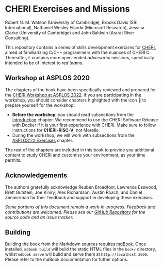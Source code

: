 <!-- ANCHOR: cover -->

# CHERI Exercises and Missions

Robert N. M. Watson (University of Cambridge),
Brooks Davis (SRI International),
Nathaniel Wesley Filardo (Microsoft Research),
Jessica Clarke (University of Cambridge) and
John Baldwin (Ararat River Consulting).

This repository contains a series of skills development exercises for
[CHERI](http://cheri-cpu.org), aimed at familiarizing C/C++ programmers with the
nuances of CHERI C.  Thereafter, it contains more open-ended *adversarial*
missions, specifically intended to be of interest to *red teams*.

## Workshop at ASPLOS 2020

The chapters of the book have been specifically reviewed and prepared for the
[CHERI Workshop at ASPLOS 2022](https://www.cl.cam.ac.uk/research/security/ctsrd/cheri/workshops/2022asplos/).
If you are participating in the workshop, you should consider chapters
highlighted with the icon 🍒 to prepare yourself for the workshop:
* **Before the workshop**, you should read subsections from the
[Introduction](../introduction) chapter. We recommend to use the CHERI
Software Release with Docker if it is your first experience with CHERI.
Make sure to follow instructions for **CHERI-RISC-V**, not Morello.
* During the workshop, we will work with subsections from the
[ASPLOS'22 Exercises](#) chapter.

The rest of the chapters are included in this book to provide you additional
content to study CHERI and customise your environment, as your time permits.

## Acknowledgements

The authors gratefully acknowledge Reuben Broadfoot, Lawrence Esswood, Brett
Gutstein, Joe Kiniry, Alex Richardson, Austin Roach, and Daniel Zimmerman for
their feedback and support in developing these exercises.

*Some portions of this document remain a work-in-progress.  Feedback and
contributions are welcomed.  Please see our [GitHub
Repository](https://github.com/CTSRD-CHERI/cheri-exercises) for the source
code and an issue tracker.*

<!-- ANCHOR_END: cover -->

## Building

Building the book from the Markdown sources requires
[mdBook](https://github.com/rust-lang/mdBook). Once installed, `mdbook build`
will build the static HTML files in the `book/` directory, whilst `mdbook
serve` will build and serve them at `http://localhost:3000`. Please refer to
the mdBook documentation for futher options.
